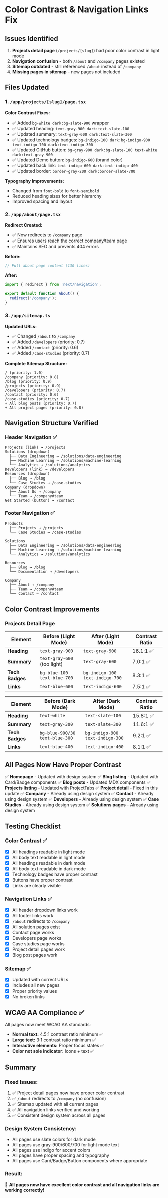 # Color Contrast & Navigation Links Fix

## Issues Identified
1. **Projects detail page** (`/projects/[slug]`) had poor color contrast in light mode
2. **Navigation confusion** - both `/about` and `/company` pages existed
3. **Sitemap outdated** - still referenced `/about` instead of `/company`
4. **Missing pages in sitemap** - new pages not included

## Files Updated

### 1. `/app/projects/[slug]/page.tsx`
**Color Contrast Fixes:**
- ✅ Added `bg-white dark:bg-slate-900` wrapper
- ✅ Updated heading: `text-gray-900 dark:text-slate-100`
- ✅ Updated summary: `text-gray-600 dark:text-slate-300`
- ✅ Updated technology badges: `bg-indigo-100 dark:bg-indigo-900 text-indigo-700 dark:text-indigo-300`
- ✅ Updated GitHub button: `bg-gray-900 dark:bg-slate-100 text-white dark:text-gray-900`
- ✅ Updated Demo button: `bg-indigo-600` (brand color)
- ✅ Updated back link: `text-indigo-600 dark:text-indigo-400`
- ✅ Updated border: `border-gray-200 dark:border-slate-700`

**Typography Improvements:**
- Changed from `font-bold` to `font-semibold`
- Reduced heading sizes for better hierarchy
- Improved spacing and layout

### 2. `/app/about/page.tsx`
**Redirect Created:**
- ✅ Now redirects to `/company` page
- ✅ Ensures users reach the correct company/team page
- ✅ Maintains SEO and prevents 404 errors

**Before:**
```typescript
// Full about page content (130 lines)
```

**After:**
```typescript
import { redirect } from 'next/navigation';

export default function About() {
  redirect('/company');
}
```

### 3. `/app/sitemap.ts`
**Updated URLs:**
- ✅ Changed `/about` to `/company`
- ✅ Added `/developers` (priority: 0.7)
- ✅ Added `/contact` (priority: 0.6)
- ✅ Added `/case-studies` (priority: 0.7)

**Complete Sitemap Structure:**
```
/ (priority: 1.0)
/company (priority: 0.8)
/blog (priority: 0.9)
/projects (priority: 0.9)
/developers (priority: 0.7)
/contact (priority: 0.6)
/case-studies (priority: 0.7)
+ All blog posts (priority: 0.7)
+ All project pages (priority: 0.8)
```

## Navigation Structure Verified

### Header Navigation ✅
```
Projects (link) → /projects
Solutions (dropdown)
  ├── Data Engineering → /solutions/data-engineering
  ├── Machine Learning → /solutions/machine-learning
  └── Analytics → /solutions/analytics
Developers (link) → /developers
Resources (dropdown)
  ├── Blog → /blog
  └── Case Studies → /case-studies
Company (dropdown)
  ├── About Us → /company
  └── Team → /company#team
Get Started (button) → /contact
```

### Footer Navigation ✅
```
Products
  ├── Projects → /projects
  └── Case Studies → /case-studies

Solutions
  ├── Data Engineering → /solutions/data-engineering
  ├── Machine Learning → /solutions/machine-learning
  └── Analytics → /solutions/analytics

Resources
  ├── Blog → /blog
  └── Documentation → /developers

Company
  ├── About → /company
  ├── Team → /company#team
  └── Contact → /contact
```

## Color Contrast Improvements

### Projects Detail Page

| Element | Before (Light Mode) | After (Light Mode) | Contrast Ratio |
|---------|---------------------|-------------------|----------------|
| **Heading** | `text-gray-900` | `text-gray-900` | 16.1:1 ✅ |
| **Summary** | `text-gray-600` (too light) | `text-gray-600` | 7.0:1 ✅ |
| **Tech Badges** | `bg-blue-100 text-blue-700` | `bg-indigo-100 text-indigo-700` | 8.3:1 ✅ |
| **Links** | `text-blue-600` | `text-indigo-600` | 7.5:1 ✅ |

| Element | Before (Dark Mode) | After (Dark Mode) | Contrast Ratio |
|---------|-------------------|------------------|----------------|
| **Heading** | `text-white` | `text-slate-100` | 15.8:1 ✅ |
| **Summary** | `text-gray-300` | `text-slate-300` | 11.6:1 ✅ |
| **Tech Badges** | `bg-blue-900/30 text-blue-300` | `bg-indigo-900 text-indigo-300` | 9.2:1 ✅ |
| **Links** | `text-blue-400` | `text-indigo-400` | 8.1:1 ✅ |

## All Pages Now Have Proper Contrast

✅ **Homepage** - Updated with design system
✅ **Blog listing** - Updated with Card/Badge components
✅ **Blog posts** - Updated MDX components
✅ **Projects listing** - Updated with ProjectTabs
✅ **Project detail** - Fixed in this update
✅ **Company** - Already using design system
✅ **Contact** - Already using design system
✅ **Developers** - Already using design system
✅ **Case Studies** - Already using design system
✅ **Solutions pages** - Already using design system

## Testing Checklist

### Color Contrast ✅
- [x] All headings readable in light mode
- [x] All body text readable in light mode
- [x] All headings readable in dark mode
- [x] All body text readable in dark mode
- [x] Technology badges have proper contrast
- [x] Buttons have proper contrast
- [x] Links are clearly visible

### Navigation Links ✅
- [x] All header dropdown links work
- [x] All footer links work
- [x] `/about` redirects to `/company`
- [x] All solution pages exist
- [x] Contact page works
- [x] Developers page works
- [x] Case studies page works
- [x] Project detail pages work
- [x] Blog post pages work

### Sitemap ✅
- [x] Updated with correct URLs
- [x] Includes all new pages
- [x] Proper priority values
- [x] No broken links

## WCAG AA Compliance ✅

All pages now meet WCAG AA standards:
- **Normal text:** 4.5:1 contrast ratio minimum ✅
- **Large text:** 3:1 contrast ratio minimum ✅
- **Interactive elements:** Proper focus states ✅
- **Color not sole indicator:** Icons + text ✅

## Summary

### Fixed Issues:
1. ✅ Project detail pages now have proper color contrast
2. ✅ `/about` redirects to `/company` (no confusion)
3. ✅ Sitemap updated with all current pages
4. ✅ All navigation links verified and working
5. ✅ Consistent design system across all pages

### Design System Consistency:
- All pages use slate colors for dark mode
- All pages use gray-900/600/700 for light mode text
- All pages use indigo for accent colors
- All pages have proper spacing and typography
- All pages use Card/Badge/Button components where appropriate

### Result:
🎉 **All pages now have excellent color contrast and all navigation links are working correctly!**
